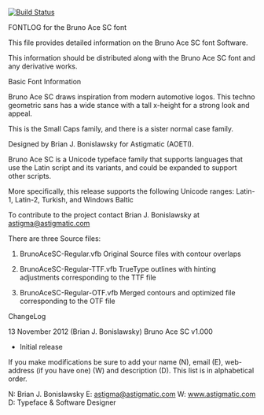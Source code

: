 [![Build Status](https://travis-ci.org/fontdirectory/brunoacesc.svg?branch=master)](https://travis-ci.org/fontdirectory/brunoacesc)

FONTLOG for the Bruno Ace SC font

This file provides detailed information on the Bruno Ace SC font
Software.

This information should be distributed along with the Bruno Ace SC
font and any derivative works.

Basic Font Information

Bruno Ace SC draws inspiration from modern automotive logos. This techno
geometric sans has a wide stance with a tall x-height for a strong
look and appeal.

This is the Small Caps family, and there is a sister normal case
family.

Designed by Brian J. Bonislawsky for Astigmatic (AOETI).

Bruno Ace SC is a Unicode typeface family that supports languages that use
the Latin script and its variants, and could be expanded to support 
other scripts.

More specifically, this release supports the following
Unicode ranges: Latin-1, Latin-2, Turkish, and Windows Baltic

To contribute to the project contact Brian J. Bonislawsky
at astigma@astigmatic.com

There are three Source files:

1. BrunoAceSC-Regular.vfb Original Source files with contour overlaps

2. BrunoAceSC-Regular-TTF.vfb TrueType outlines with hinting 
   adjustments corresponding to the TTF file

3. BrunoAceSC-Regular-OTF.vfb Merged contours and optimized file 
   corresponding to the OTF file

ChangeLog

13 November 2012 (Brian J. Bonislawsky) Bruno Ace SC v1.000
- Initial release

If you make modifications be sure to add your name (N),
email (E), web-address (if you have one) (W) and description (D). 
This list is in alphabetical order.

N: Brian J. Bonislawsky
E: astigma@astigmatic.com
W: www.astigmatic.com
D: Typeface & Software Designer

